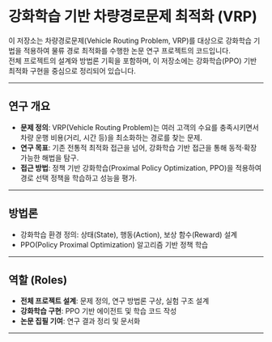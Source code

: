 # 강화학습 기반 차량경로문제 최적화 (VRP)

이 저장소는 차량경로문제(Vehicle Routing Problem, VRP)를 대상으로 강화학습 기법을 적용하여 물류 경로 최적화를 수행한 논문 연구 프로젝트의 코드입니다.  
전체 프로젝트의 설계와 방법론 기획을 포함하며, 이 저장소에는 강화학습(PPO) 기반 최적화 구현을 중심으로 정리되어 있습니다.


---


## 연구 개요
- **문제 정의**: VRP(Vehicle Routing Problem)는 여러 고객의 수요를 충족시키면서 차량 운행 비용(거리, 시간 등)을 최소화하는 경로를 찾는 문제.  
- **연구 목표**: 기존 전통적 최적화 접근을 넘어, 강화학습 기반 접근을 통해 동적·확장 가능한 해법을 탐구.  
- **접근 방법**: 정책 기반 강화학습(Proximal Policy Optimization, PPO)을 적용하여 경로 선택 정책을 학습하고 성능을 평가.  


---


## 방법론
- 강화학습 환경 정의: 상태(State), 행동(Action), 보상 함수(Reward) 설계  
- PPO(Policy Proximal Optimization) 알고리즘 기반 정책 학습  


---


## 역할 (Roles)
- **전체 프로젝트 설계**: 문제 정의, 연구 방법론 구상, 실험 구조 설계  
- **강화학습 구현**: PPO 기반 에이전트 및 학습 코드 작성  
- **논문 집필 기여**: 연구 결과 정리 및 문서화


---
